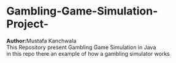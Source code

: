# Gambling-Game-Simulation-Project-
<b>Author:</b>Mustafa Kanchwala<br>
This Repository present Gambling Game Simulation in Java<br>
in this repo there an example of how a gambling simulator works

